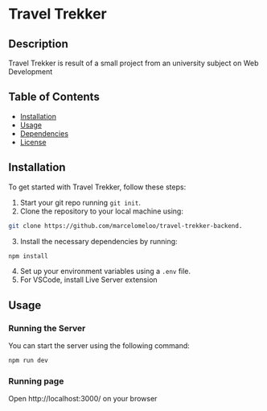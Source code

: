 # Travel Trekker

## Description

Travel Trekker is result of a small project from an university subject on Web Development

## Table of Contents

- [Installation](#installation)
- [Usage](#usage)
- [Dependencies](#dependencies)
- [License](#license)

## Installation

To get started with Travel Trekker, follow these steps:

1. Start your git repo running `git init`.
2. Clone the repository to your local machine using:
```bash 
git clone https://github.com/marcelomeloo/travel-trekker-backend.
```
3. Install the necessary dependencies by running:
```bash
npm install
```
4. Set up your environment variables using a `.env` file.
5. For VSCode, install Live Server extension

## Usage

### Running the Server

You can start the server using the following command:

```bash
npm run dev
```

### Running page

Open http://localhost:3000/ on your browser